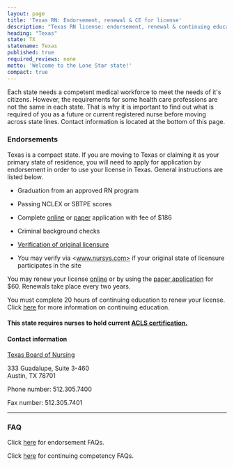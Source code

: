 ```yaml
---
layout: page
title: 'Texas RN: Endorsement, renewal & CE for license'
description: "Texas RN license: endorsement, renewal & continuing education info. Stay informed & meet nursing requirements in the state."
heading: "Texas"
state: TX
statename: Texas
published: true
required_reviews: none
motto: 'Welcome to the Lone Star state!'
compact: true
---
```


Each state needs a competent medical workforce to meet the needs of it's citizens. However, the requirements for some health care professions are not the same in each state. That is why it is important to find out what is required of you as a future or current registered nurse before moving across state lines. Contact information is located at the bottom of this page.

### Endorsements

Texas is a compact state. If you are moving to Texas or claiming it as your primary state of residence, you will need to apply for application by endorsement in order to use your license in Texas. General instructions are listed below.

*   Graduation from an approved RN program
    
*   Passing NCLEX or SBTPE scores
    
*   Complete [online](https://www.bon.texas.gov/texasnurseportal/) or [paper](https://www.bon.texas.gov/licensure_endorsement.asp.html) application with fee of $186
    
*   Criminal background checks
    
*   [Verification of original licensure](https://www.bon.texas.gov/pdfs/RN-verif.pdf)
    
*   You may verify via <www.nursys.com> if your original state of licensure participates in the site
        

You may renew your license [online](https://www.bon.texas.gov/texasnurseportal/) or by using the [paper application](https://www.bon.texas.gov/texasnurseportal/index.html) for $60. Renewals take place every two years.

You must complete 20 hours of continuing education to renew your license. Click [here](https://www.bon.texas.gov/education_continuing_education.asp) for more information on continuing education.

#### This state requires nurses to hold current [ACLS certification.](https://www.acls.net/texas-acls-pals-bls)

#### Contact information

[Texas Board of Nursing](https://www.bon.texas.gov/)

333 Guadalupe, Suite 3-460  
Austin, TX 78701

Phone number: 512.305.7400

Fax number: 512.305.7401

* * *

### FAQ

Click [here](https://www.bon.texas.gov/faq_education_continuing_ed_and_competency.asp.html) for endorsement FAQs.

Click [here](https://www.bon.texas.gov/education_continuing_education.asp) for continuing competency FAQs.

